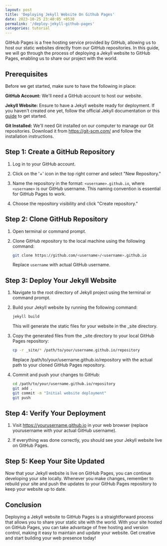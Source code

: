 ```yaml
---
layout: post
title: 'Deploying Jekyll Website On Github Pages'
date: 2023-10-25 23:40:05 +0530
permalink: '/deploy-jekyll-github-pages'
categories: tutorial
---
```


GitHub Pages is a free hosting service provided by GitHub, allowing us to host our static websites directly from our GitHub repositories. In this guide, we will go through the process of deploying a Jekyll website to GitHub Pages, enabling us to share our project with the world.

## Prerequisites

Before we get started, make sure to have the following in place:

**GitHub Account:** We'll need a GitHub account to host our website.

**Jekyll Website:** Ensure to have a Jekyll website ready for deployment. If you haven't created one yet, follow the official Jekyll documentation or this [guide](https://bekaarcoder.github.io/my-blog/getting-started) to get started.

**Git Installed:** We'll need Git installed on our computer to manage our Git repositories. Download it from https://git-scm.com/ and follow the installation instructions.

## Step 1: Create a GitHub Repository

1. Log in to your GitHub account.

2. Click on the '+' icon in the top right corner and select "New Repository."

3. Name the repository in the format: `<username>.github.io`, where `<username>` is our GitHub username. This naming convention is essential for GitHub Pages to work.

4. Choose the repository visibility and click "Create repository."

## Step 2: Clone GitHub Repository

1. Open terminal or command prompt.

2. Clone GitHub repository to the local machine using the following command:

    ```bash
    git clone https://github.com/<username>/<username>.github.io
    ```

    Replace `username` with actual GitHub username.

## Step 3: Deploy Your Jekyll Website

1. Navigate to the root directory of Jekyll project using the terminal or command prompt.

2. Build your Jekyll website by running the following command:

    ```bash
    jekyll build
    ```

    This will generate the static files for your website in the \_site directory.

3. Copy the generated files from the \_site directory to your local GitHub Pages repository:

    ```bash
    cp -r _site/* /path/to/your/username.github.io/repository
    ```

    Replace /path/to/your/username.github.io/repository with the actual path to your cloned GitHub Pages repository.

4. Commit and push your changes to GitHub:
    ```bash
    cd /path/to/your/username.github.io/repository
    git add .
    git commit -m "Initial website deployment"
    git push
    ```

## Step 4: Verify Your Deployment

1. Visit https://yourusername.github.io in your web browser (replace yourusername with your actual GitHub username).

2. If everything was done correctly, you should see your Jekyll website live on GitHub Pages.

## Step 5: Keep Your Site Updated

Now that your Jekyll website is live on GitHub Pages, you can continue developing your site locally. Whenever you make changes, remember to rebuild your site and push the updates to your GitHub Pages repository to keep your website up to date.

## Conclusion

Deploying a Jekyll website to GitHub Pages is a straightforward process that allows you to share your static site with the world. With your site hosted on GitHub Pages, you can take advantage of free hosting and version control, making it easy to maintain and update your website. Get creative and start building your web presence today!
